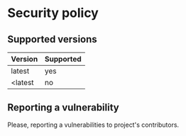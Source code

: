 # Security policy

## Supported versions

| Version | Supported |
| ------- | --------- |
| latest  | yes       |
| <latest | no        |

## Reporting a vulnerability

Please, reporting a vulnerabilities to project's contributors.
